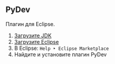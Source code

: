 ##  PyDev

Плагин для Eclipse.

  1. [Загрузите JDK][java]
  2. [Загрузите Eclipse][eclipse]
  3. В Eclipse: `Help ‣ Eclipse Marketplace`
  4. Найдите и установите плагин PyDev


[eclipse]: //www.eclipse.org/downloads/
[java]: //www.oracle.com/technetwork/java/javase/downloads/index.html
